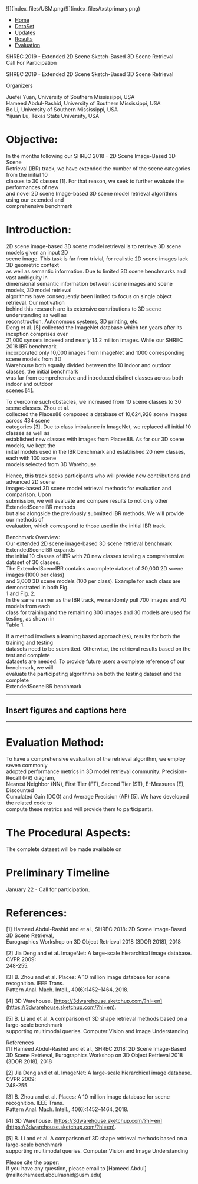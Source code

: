 <div id="wrapper">

<div id="header">![](index_files/USM.png)![](index_files/txstprimary.png)</div>

*   [Home](index.html)
*   [DataSet](data.html)
*   [Updates](updates.html)
*   [Results](results.html)
*   [Evaluation](Evaluation.html)

<div id="content">

<div class="t1">SHREC 2019 - Extended 2D Scene Sketch-Based 3D Scene Retrieval</div>

<div class="t2">Call For Participation</div>

SHREC 2019 - Extended 2D Scene Sketch-Based 3D Scene Retrieval

<div class="t2">Organizers</div>

Juefei Yuan, University of Southern Mississippi, USA  
Hameed Abdul-Rashid, University of Southern Mississippi, USA  
Bo Li, University of Southern Mississippi, USA  
Yijuan Lu, Texas State University, USA

# <a id="Objective_7"></a>Objective:

In the months following our SHREC 2018 - 2D Scene Image-Based 3D Scene  
Retrieval (IBR) track, we have extended the number of the scene categories from the initial 10  
classes to 30 classes [1]. For that reason, we seek to further evaluate the performances of new  
and novel 2D scene Image-based 3D scene model retrieval algorithms using our extended and  
comprehensive benchmark

# <a id="Introduction_15"></a>Introduction:

2D scene image-based 3D scene model retrieval is to retrieve 3D scene models given an input 2D  
scene image. This task is far from trivial, for realistic 2D scene images lack 3D geometric context  
as well as semantic information. Due to limited 3D scene benchmarks and vast ambiguity in  
dimensional semantic information between scene images and scene models, 3D model retrieval  
algorithms have consequently been limited to focus on single object retrieval. Our motivation  
behind this research are its extensive contributions to 3D scene understanding as well as  
reconstruction, Autonomous systems, 3D printing, etc.  
Deng et al. [5] collected the ImageNet database which ten years after its inception comprises over  
21,000 synsets indexed and nearly 14.2 million images. While our SHREC 2018 IBR benchmark  
incorporated only 10,000 images from ImageNet and 1000 corresponding scene models from 3D  
Warehouse both equally divided between the 10 indoor and outdoor classes, the initial benchmark  
was far from comprehensive and introduced distinct classes across both indoor and outdoor  
scenes [4].

To overcome such obstacles, we increased from 10 scene classes to 30 scene classes. Zhou et al.  
collected the Places88 composed a database of 10,624,928 scene images across 434 scene  
categories [3]. Due to class imbalance in ImageNet, we replaced all initial 10 classes as well as  
established new classes with images from Places88. As for our 3D scene models, we kept the  
initial models used in the IBR benchmark and established 20 new classes, each with 100 scene  
models selected from 3D Warehouse.

Hence, this track seeks participants who will provide new contributions and advanced 2D scene  
images-based 3D scene model retrieval methods for evaluation and comparison. Upon  
submission, we will evaluate and compare results to not only other ExtendedSceneIBR methods  
but also alongside the previously submitted IBR methods. We will provide our methods of  
evaluation, which correspond to those used in the initial IBR track.

Benchmark Overview:  
Our extended 2D scene image-based 3D scene retrieval benchmark ExtendedSceneIBR expands  
the initial 10 classes of IBR with 20 new classes totaling a comprehensive dataset of 30 classes.  
The ExtendedSceneIBR contains a complete dataset of 30,000 2D scene images (1000 per class)  
and 3,000 3D scene models (100 per class). Example for each class are demonstrated in both Fig.  
1 and Fig. 2.  
In the same manner as the IBR track, we randomly pull 700 images and 70 models from each  
class for training and the remaining 300 images and 30 models are used for testing, as shown in  
Table 1.

If a method involves a learning based approach(es), results for both the training and testing  
datasets need to be submitted. Otherwise, the retrieval results based on the test and complete  
datasets are needed. To provide future users a complete reference of our benchmark, we will  
evaluate the participating algorithms on both the testing dataset and the complete  
ExtendedSceneIBR benchmark

* * *

## <a id="Insert_figures_and_captions_here_61"></a>Insert figures and captions here

* * *

# <a id="Evaluation_Method_65"></a>Evaluation Method:

To have a comprehensive evaluation of the retrieval algorithm, we employ seven commonly  
adopted performance metrics in 3D model retrieval community: Precision-Recall (PR) diagram,  
Nearest Neighbor (NN), First Tier (FT), Second Tier (ST), E-Measures (E), Discounted  
Cumulated Gain (DCG) and Average Precision (AP) [5]. We have developed the related code to  
compute these metrics and will provide them to participants.

# <a id="The_Procedural_Aspects_73"></a>The Procedural Aspects:

The complete dataset will be made available on

# <a id="Preliminary_Timeline_76"></a>Preliminary Timeline

January 22 - Call for participation.

# <a id="References_79"></a>References:

[1] Hameed Abdul-Rashid and et al., SHREC 2018: 2D Scene Image-Based 3D Scene Retrieval,  
Eurographics Workshop on 3D Object Retrieval 2018 (3DOR 2018), 2018

[2] Jia Deng and et al. ImageNet: A large-scale hierarchical image database. CVPR 2009:  
248-255.

[3] B. Zhou and et al. Places: A 10 million image database for scene recognition. IEEE Trans.  
Pattern Anal. Mach. Intell., 40(6):1452–1464, 2018.

[4] 3D Warehouse. [https://3dwarehouse.sketchup.com/?hl=en](https://3dwarehouse.sketchup.com/?hl=en).

[5] B. Li and et al. A comparison of 3D shape retrieval methods based on a large-scale benchmark  
supporting multimodal queries. Computer Vision and Image Understanding

<div class="t2">References</div>
[1] Hameed Abdul-Rashid and et al., SHREC 2018: 2D Scene Image-Based 3D Scene Retrieval,  
Eurographics Workshop on 3D Object Retrieval 2018 (3DOR 2018), 2018

[2] Jia Deng and et al. ImageNet: A large-scale hierarchical image database. CVPR 2009:  
248-255.

[3] B. Zhou and et al. Places: A 10 million image database for scene recognition. IEEE Trans.  
Pattern Anal. Mach. Intell., 40(6):1452–1464, 2018.

[4] 3D Warehouse. [https://3dwarehouse.sketchup.com/?hl=en](https://3dwarehouse.sketchup.com/?hl=en).

[5] B. Li and et al. A comparison of 3D shape retrieval methods based on a large-scale benchmark  
supporting multimodal queries. Computer Vision and Image Understanding

<div class="t2">Please cite the paper:</div>


<div id="footer">If you have any question, please email to [Hameed Abdul](mailto:hameed.abdulrashid@usm.edu)</div>

</div>